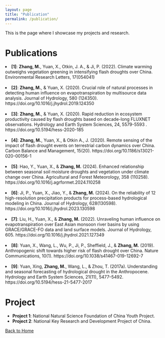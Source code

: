 ```yaml
---
layout: page
title: "Publication"
permalink: /publication/
---
```


This is the page where I showcase my projects and research.

# Publications
<div class="publication-list">
<li> <strong>[1]</strong>: <strong>Zhang, M.</strong>, Yuan, X., Otkin, J. A., & Ji, P. (2022). Climate warming outweighs vegetation greening in intensifying flash droughts over China. Environmental Research Letters, 17(054041)</li><br>
<li> <strong>[2]</strong>: <strong>Zhang, M.</strong>, & Yuan, X. (2020). Crucial role of natural processes in detecting human influence on evapotranspiration by multisource data analysis. Journal of Hydrology, 580 (124350). https://doi.org/10.1016/j.jhydrol.2019.124350</li><br>
<li> <strong>[3]</strong>: <strong>Zhang, M.</strong>, & Yuan, X. (2020). Rapid reduction in ecosystem productivity caused by flash droughts based on decade-long FLUXNET observations. Hydrology and Earth System Sciences, 24, ‏ 5579-5593. https://doi.org/10.5194/hess-2020-185</li><br>
<li> <strong>[4]</strong>: <strong>Zhang, M.</strong>, Yuan, X., & Otkin A., J. (2020). Remote sensing of the impact of flash drought events on terrestrial carbon dynamics over China. Carbon Balance and Management, 15(20). https://doi.org/10.1186/s13021-020-00156-1</li><br>
<li> <strong>[5]</strong>: Hao, Y., Yuan, X., & <strong>Zhang, M.</strong> (2024). Enhanced relationship between seasonal soil moisture droughts and vegetation under climate change over China. Agricultural and Forest Meteorology, 358 (110258). https://doi.org/10.1016/j.agrformet.2024.110258</li><br>
<li> <strong>[6]</strong>: Ji, P., Yuan, X., Jiao, Y., & <strong>Zhang, M.</strong> (2024). On the reliability of 12 high-resolution precipitation products for process-based hydrological modeling in China. Journal of Hydrology, 628(130598). https://doi.org/10.1016/j.jhydrol.2023.130598</li><br>
<li> <strong>[7]</strong>: Liu, H., Yuan, X., & <strong>Zhang, M.</strong> (2022). Unraveling human influence on evapotranspiration over East Asian monsoon river basins by using GRACE/GRACE-FO data and land surface models. Journal of Hydrology, 605. https://doi.org/10.1016/j.jhydrol.2021.127349</li><br>
<li> <strong>[8]</strong>: Yuan, X., Wang, L., Wu, P., Ji, P., Sheffield, J., & <strong>Zhang, M.</strong> (2019). Anthropogenic shift towards higher risk of flash drought over China. Nature Communications, 10(1). https://doi.org/10.1038/s41467-019-12692-7</li><br>
<li> <strong>[9]</strong>: Yuan, Xing, <strong>Zhang, M.</strong>, Wang, L., & Zhou, T. (2017a). Understanding and seasonal forecasting of hydrological drought in the Anthropocene. Hydrology and Earth System Sciences, 21(11), 5477–5492. https://doi.org/10.5194/hess-21-5477-2017</li>
</div>

# Project

- **Project 1**: National Natural Science Foundation of China Youth Project.
- **Project 2**: National Key Research and Development Project of China.

[Back to Home](https://miaozhang2025.github.io/)
